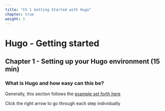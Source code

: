 ```yaml
---
title: "Ch 1 Getting Started with Hugo"
chapter: true
weight: 1
---
```


# Hugo - Getting started

## Chapter 1 - Setting up your Hugo environment (15 min)

### What is Hugo and how easy can this be?

Generally, this section follows the [example set forth here](https://aws-samples.github.io/aws-modernization-workshop-sample/20_build/1_setup/)

Click the right arrow to go through each step individually

